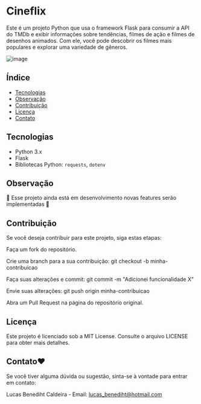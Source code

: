 
# Cineflix

Este é um projeto Python que usa o framework Flask para consumir a API do TMDb e exibir informações sobre tendências, filmes de ação e filmes de desenhos animados. Com ele, você pode descobrir os filmes mais populares e explorar uma variedade de gêneros.

![image](https://github.com/Lucas-Benediht/API-TMDB/assets/110697669/8575b794-4712-49b8-bea0-22d88534e3ad)


## Índice

- [Tecnologias](#tecnologias)
- [Observação](#observação)
- [Contribuição](#contribuição)
- [Licença](#licença)
- [Contato](#contato)

## Tecnologias
- Python 3.x
- Flask
- Bibliotecas Python: `requests`, `dotenv`

## Observação

🚧 Esse projeto ainda está em desenvolvimento novas features serão implementadas 🚧

## Contribuição
Se você deseja contribuir para este projeto, siga estas etapas:

Faça um fork do repositório.

Crie uma branch para a sua contribuição: git checkout -b minha-contribuicao

Faça suas alterações e commit: git commit -m "Adicionei funcionalidade X"

Envie suas alterações: git push origin minha-contribuicao

Abra um Pull Request na página do repositório original.

## Licença
Este projeto é licenciado sob a MIT License. Consulte o arquivo LICENSE para obter mais detalhes.

## Contato❤️

Se você tiver alguma dúvida ou sugestão, sinta-se à vontade para entrar em contato:

Lucas Benediht Caldeira - Email: lucas_benediht@hotmail.com 
